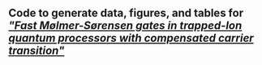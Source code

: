 ## Code to generate data, figures, and tables for *["Fast Mølmer-Sørensen gates in trapped-Ion quantum processors with compensated carrier transition"](https://arxiv.org/abs/2501.02387)*
